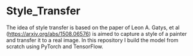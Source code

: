 # Style_Transfer
The idea of style transfer is based on the paper of Leon A. Gatys, et al (https://arxiv.org/abs/1508.06576) is aimed to capture a style of a painter and transfer it to a real image. In this repository I build the model from scratch using PyTorch and TensorFlow.
